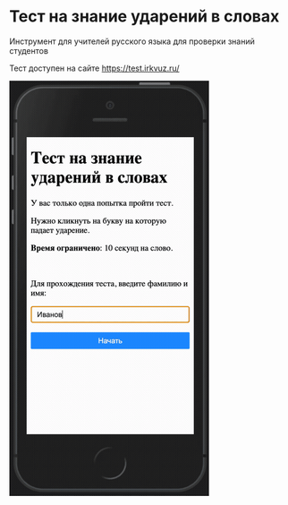 # Тест на знание ударений в словах

Инструмент для учителей русского языка для проверки знаний студентов

Тест доступен на сайте https://test.irkvuz.ru/

![Деманстрация работы](public/ru-test-demo.gif)


